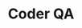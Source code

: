 ---
description: Take $1 a month off your membership for a year, and contribute to our
  show directly!
link: https://jupitersignal.memberful.com/checkout?plan=53334&coupon=darthjarjar
shortname: memberful.com-cr
title: Coder QA
---